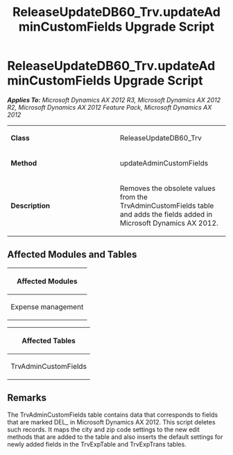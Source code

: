 ﻿---
title: ReleaseUpdateDB60_Trv.updateAdminCustomFields Upgrade Script
TOCTitle: ReleaseUpdateDB60_Trv.updateAdminCustomFields Upgrade Script
ms:assetid: 6e55b17e-9f92-289b-bc46-09a77fd07f57
ms:mtpsurl: https://msdn.microsoft.com/en-us/library/JJ685745(v=AX.60)
ms:contentKeyID: 49708946
ms.date: 05/18/2015
mtps_version: v=AX.60
---

# ReleaseUpdateDB60\_Trv.updateAdminCustomFields Upgrade Script 


_**Applies To:** Microsoft Dynamics AX 2012 R3, Microsoft Dynamics AX 2012 R2, Microsoft Dynamics AX 2012 Feature Pack, Microsoft Dynamics AX 2012_

<table>
<colgroup>
<col style="width: 50%" />
<col style="width: 50%" />
</colgroup>
<tbody>
<tr class="odd">
<td><p><strong>Class</strong></p></td>
<td><p>ReleaseUpdateDB60_Trv</p></td>
</tr>
<tr class="even">
<td><p><strong>Method</strong></p></td>
<td><p>updateAdminCustomFields</p></td>
</tr>
<tr class="odd">
<td><p><strong>Description</strong></p></td>
<td><p>Removes the obsolete values from the TrvAdminCustomFields table and adds the fields added in Microsoft Dynamics AX 2012.</p></td>
</tr>
</tbody>
</table>


## Affected Modules and Tables

<table>
<colgroup>
<col style="width: 100%" />
</colgroup>
<thead>
<tr class="header">
<th><p>Affected Modules</p></th>
</tr>
</thead>
<tbody>
<tr class="odd">
<td><p>Expense management</p></td>
</tr>
</tbody>
</table>


<table>
<colgroup>
<col style="width: 100%" />
</colgroup>
<thead>
<tr class="header">
<th><p>Affected Tables</p></th>
</tr>
</thead>
<tbody>
<tr class="odd">
<td><p>TrvAdminCustomFields</p></td>
</tr>
</tbody>
</table>


## Remarks

The TrvAdminCustomFields table contains data that corresponds to fields that are marked DEL\_ in Microsoft Dynamics AX 2012. This script deletes such records. It maps the city and zip code settings to the new edit methods that are added to the table and also inserts the default settings for newly added fields in the TrvExpTable and TrvExpTrans tables.

  


